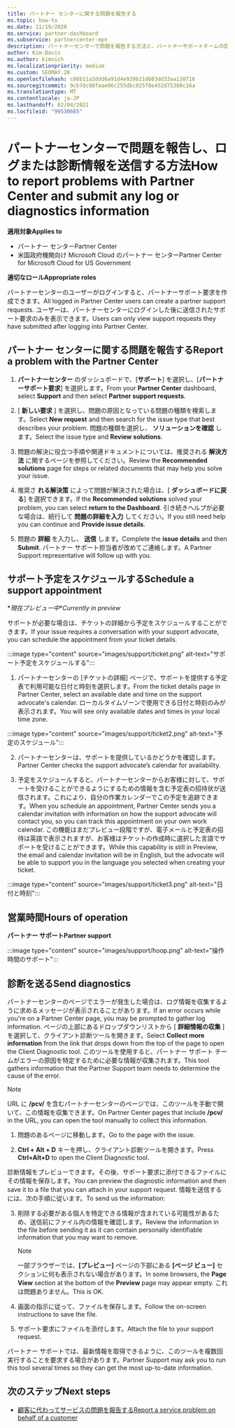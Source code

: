 ```yaml
---
title: パートナー センターに関する問題を報告する
ms.topic: how-to
ms.date: 11/19/2020
ms.service: partner-dashboard
ms.subservice: partnercenter-mpn
description: パートナーセンターで問題を報告する方法と、パートナーサポートチームの診断情報を収集する方法について説明します。
author: Kim-Davis
ms.author: kimnich
ms.localizationpriority: medium
ms.custom: SEOMAY.20
ms.openlocfilehash: c06b11a3ddd6a91d4e939b21d603dd33aa138716
ms.sourcegitcommit: 9cb7dc98faae06c255dbc025f8e452d75380c16a
ms.translationtype: MT
ms.contentlocale: ja-JP
ms.lasthandoff: 02/04/2021
ms.locfileid: "99530665"
---
```

# <a name="how-to-report-problems-with-partner-center-and-submit-any-log-or-diagnostics-information"></a><span data-ttu-id="f50d8-103">パートナーセンターで問題を報告し、ログまたは診断情報を送信する方法</span><span class="sxs-lookup"><span data-stu-id="f50d8-103">How to report problems with Partner Center and submit any log or diagnostics information</span></span>

<span data-ttu-id="f50d8-104">**適用対象**</span><span class="sxs-lookup"><span data-stu-id="f50d8-104">**Applies to**</span></span>

- <span data-ttu-id="f50d8-105">パートナー センター</span><span class="sxs-lookup"><span data-stu-id="f50d8-105">Partner Center</span></span>
- <span data-ttu-id="f50d8-106">米国政府機関向け Microsoft Cloud のパートナー センター</span><span class="sxs-lookup"><span data-stu-id="f50d8-106">Partner Center for Microsoft Cloud for US Government</span></span>

<span data-ttu-id="f50d8-107">**適切なロール**</span><span class="sxs-lookup"><span data-stu-id="f50d8-107">**Appropriate roles**</span></span>

<span data-ttu-id="f50d8-108">パートナーセンターのユーザーがログインすると、パートナーサポート要求を作成できます。</span><span class="sxs-lookup"><span data-stu-id="f50d8-108">All logged in Partner Center users can create a partner support requests.</span></span> <span data-ttu-id="f50d8-109">ユーザーは、パートナーセンターにログインした後に送信されたサポート要求のみを表示できます。</span><span class="sxs-lookup"><span data-stu-id="f50d8-109">Users can only view support requests they have submitted after logging into Partner Center.</span></span>

## <a name="report-a-problem-with-the-partner-center"></a><span data-ttu-id="f50d8-110">パートナー センターに関する問題を報告する</span><span class="sxs-lookup"><span data-stu-id="f50d8-110">Report a problem with the Partner Center</span></span>

1. <span data-ttu-id="f50d8-111">**パートナーセンター** のダッシュボードで、[**サポート**] を選択し、[**パートナーサポート要求**] を選択します。</span><span class="sxs-lookup"><span data-stu-id="f50d8-111">From your **Partner Center** dashboard, select **Support** and then select **Partner support requests**.</span></span>

2. <span data-ttu-id="f50d8-112">[ **新しい要求** ] を選択し、問題の原因となっている問題の種類を検索します。</span><span class="sxs-lookup"><span data-stu-id="f50d8-112">Select **New request** and then search for the issue type that best describes your problem.</span></span> <span data-ttu-id="f50d8-113">問題の種類を選択し、 **ソリューションを確認** します。</span><span class="sxs-lookup"><span data-stu-id="f50d8-113">Select the issue type and **Review solutions**.</span></span>

3. <span data-ttu-id="f50d8-114">問題の解決に役立つ手順や関連ドキュメントについては、推奨される **解決方法** に関するページを参照してください。</span><span class="sxs-lookup"><span data-stu-id="f50d8-114">Review the **Recommended solutions** page for steps or related documents that may help you solve your issue.</span></span>

4. <span data-ttu-id="f50d8-115">推奨さ **れる解決策** によって問題が解決された場合は、[ **ダッシュボードに戻る**] を選択できます。</span><span class="sxs-lookup"><span data-stu-id="f50d8-115">If the **Recommended solutions** solved your problem, you can select **return to the Dashboard**.</span></span> <span data-ttu-id="f50d8-116">引き続きヘルプが必要な場合は、続行して **問題の詳細を入力** してください。</span><span class="sxs-lookup"><span data-stu-id="f50d8-116">If you still need help you can continue and **Provide issue details**.</span></span>

5. <span data-ttu-id="f50d8-117">問題の **詳細** を入力し、 **送信** します。</span><span class="sxs-lookup"><span data-stu-id="f50d8-117">Complete the **issue details** and then **Submit**.</span></span> <span data-ttu-id="f50d8-118">パートナー サポート担当者が改めてご連絡します。</span><span class="sxs-lookup"><span data-stu-id="f50d8-118">A Partner Support representative will follow up with you.</span></span>

## <a name="schedule-a-support-appointment"></a><span data-ttu-id="f50d8-119">サポート予定をスケジュールする</span><span class="sxs-lookup"><span data-stu-id="f50d8-119">Schedule a support appointment</span></span> 

<span data-ttu-id="f50d8-120">\**現在プレビュー中*</span><span class="sxs-lookup"><span data-stu-id="f50d8-120">\**Currently in preview*</span></span>

<span data-ttu-id="f50d8-121">サポートが必要な場合は、チケットの詳細から予定をスケジュールすることができます。</span><span class="sxs-lookup"><span data-stu-id="f50d8-121">If your issue requires a conversation with your support advocate, you can schedule the appointment from your ticket details.</span></span>

:::image type="content" source="images/support/ticket.png" alt-text="サポート予定をスケジュールする":::

1.  <span data-ttu-id="f50d8-123">パートナーセンターの [チケットの詳細] ページで、サポートを提供する予定表で利用可能な日付と時刻を選択します。</span><span class="sxs-lookup"><span data-stu-id="f50d8-123">From the ticket details page in Partner Center, select an available date and time on the support advocate's calendar.</span></span> <span data-ttu-id="f50d8-124">ローカルタイムゾーンで使用できる日付と時刻のみが表示されます。</span><span class="sxs-lookup"><span data-stu-id="f50d8-124">You will see only available dates and times in your local time zone.</span></span>

:::image type="content" source="images/support/ticket2.png" alt-text="予定のスケジュール":::

2. <span data-ttu-id="f50d8-126">パートナーセンターは、サポートを提供しているかどうかを確認します。</span><span class="sxs-lookup"><span data-stu-id="f50d8-126">Partner Center checks the support advocate’s  calendar for availability.</span></span>

1. <span data-ttu-id="f50d8-127">予定をスケジュールすると、パートナーセンターからお客様に対して、サポートを受けることができるようにするための情報を含む予定表の招待状が送信されます。これにより、自分の作業カレンダーでこの予定を追跡できます。</span><span class="sxs-lookup"><span data-stu-id="f50d8-127">When you schedule an appointment, Partner Center sends you a calendar invitation with information on how the support advocate will contact you, so you can track this appointment on your own work calendar.</span></span>  <span data-ttu-id="f50d8-128">この機能はまだプレビュー段階ですが、電子メールと予定表の招待は英語で表示されますが、お客様はチケットの作成時に選択した言語でサポートを受けることができます。</span><span class="sxs-lookup"><span data-stu-id="f50d8-128">While this capability is still in Preview, the email and calendar invitation will be in English, but the advocate will be able to support you in the language you selected when creating your ticket.</span></span>

:::image type="content" source="images/support/ticket3.png" alt-text="日付と時刻":::

## <a name="hours-of-operation"></a><span data-ttu-id="f50d8-130">営業時間</span><span class="sxs-lookup"><span data-stu-id="f50d8-130">Hours of operation</span></span>

<span data-ttu-id="f50d8-131">**パートナー サポート**</span><span class="sxs-lookup"><span data-stu-id="f50d8-131">**Partner support**</span></span>

:::image type="content" source="images/support/hoop.png" alt-text="操作時間のサポート":::

## <a name="send-diagnostics"></a><span data-ttu-id="f50d8-133">診断を送る</span><span class="sxs-lookup"><span data-stu-id="f50d8-133">Send diagnostics</span></span>

<span data-ttu-id="f50d8-134">パートナーセンターのページでエラーが発生した場合は、ログ情報を収集するように求めるメッセージが表示されることがあります。</span><span class="sxs-lookup"><span data-stu-id="f50d8-134">If an error occurs while you're on a Partner Center page, you may be prompted to gather log information.</span></span> <span data-ttu-id="f50d8-135">ページの上部にあるドロップダウンリストから [ **詳細情報の収集** ] を選択して、クライアント診断ツールを開きます。</span><span class="sxs-lookup"><span data-stu-id="f50d8-135">Select **Collect more information** from the link that drops down from the top of the page to open the Client Diagnostic tool.</span></span> <span data-ttu-id="f50d8-136">このツールを使用すると、パートナー サポート チームがエラーの原因を特定するために必要な情報が収集されます。</span><span class="sxs-lookup"><span data-stu-id="f50d8-136">This tool gathers information that the Partner Support team needs to determine the cause of the error.</span></span> 

>[!NOTE]
><span data-ttu-id="f50d8-137">URL に **/pcv/** を含むパートナーセンターのページでは、このツールを手動で開いて、この情報を収集できます。</span><span class="sxs-lookup"><span data-stu-id="f50d8-137">On Partner Center pages that include **/pcv/** in the URL, you can open the tool manually to collect this information.</span></span>

1. <span data-ttu-id="f50d8-138">問題のあるページに移動します。</span><span class="sxs-lookup"><span data-stu-id="f50d8-138">Go to the page with the issue.</span></span>

2. <span data-ttu-id="f50d8-139">**Ctrl + Alt + D** キーを押し、クライアント診断ツールを開きます。</span><span class="sxs-lookup"><span data-stu-id="f50d8-139">Press **Ctrl+Alt+D** to open the Client Diagnostic tool.</span></span>

<span data-ttu-id="f50d8-140">診断情報をプレビューできます。その後、サポート要求に添付できるファイルにその情報を保存します。</span><span class="sxs-lookup"><span data-stu-id="f50d8-140">You can preview the diagnostic information and then save it to a file that you can attach in your support request.</span></span> <span data-ttu-id="f50d8-141">情報を送信するには、次の手順に従います。</span><span class="sxs-lookup"><span data-stu-id="f50d8-141">To send us the information:</span></span>

3. <span data-ttu-id="f50d8-142">削除する必要がある個人を特定できる情報が含まれている可能性があるため、送信前にファイル内の情報を確認します。</span><span class="sxs-lookup"><span data-stu-id="f50d8-142">Review the information in the file before sending it as it can contain personally identifiable information that you may want to remove.</span></span>

    >[!NOTE]
    ><span data-ttu-id="f50d8-143">一部ブラウザーでは、**[プレビュー]** ページの下部にある **[ページ ビュー]** セクションに何も表示されない場合があります。</span><span class="sxs-lookup"><span data-stu-id="f50d8-143">In some browsers, the **Page View** section at the bottom of the **Preview** page may appear empty.</span></span> <span data-ttu-id="f50d8-144">これは問題ありません。</span><span class="sxs-lookup"><span data-stu-id="f50d8-144">This is OK.</span></span>

4. <span data-ttu-id="f50d8-145">画面の指示に従って、ファイルを保存します。</span><span class="sxs-lookup"><span data-stu-id="f50d8-145">Follow the on-screen instructions to save the file.</span></span>

5. <span data-ttu-id="f50d8-146">サポート要求にファイルを添付します。</span><span class="sxs-lookup"><span data-stu-id="f50d8-146">Attach the file to your support request.</span></span>

<span data-ttu-id="f50d8-147">パートナー サポートでは、最新情報を取得できるように、このツールを複数回実行することを要求する場合があります。</span><span class="sxs-lookup"><span data-stu-id="f50d8-147">Partner Support may ask you to run this tool several times so they can get the most up-to-date information.</span></span>

## <a name="next-steps"></a><span data-ttu-id="f50d8-148">次のステップ</span><span class="sxs-lookup"><span data-stu-id="f50d8-148">Next steps</span></span>

- [<span data-ttu-id="f50d8-149">顧客に代わってサービスの問題を報告する</span><span class="sxs-lookup"><span data-stu-id="f50d8-149">Report a service problem on behalf of a customer</span></span>](report-problems-on-behalf-of-a-customer.md)
